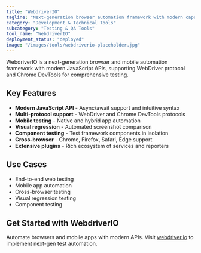 ```yaml
---
title: "WebdriverIO"
tagline: "Next-generation browser automation framework with modern capabilities"
category: "Development & Technical Tools"
subcategory: "Testing & QA Tools"
tool_name: "WebdriverIO"
deployment_status: "deployed"
image: "/images/tools/webdriverio-placeholder.jpg"
---
```

WebdriverIO is a next-generation browser and mobile automation framework with modern JavaScript APIs, supporting WebDriver protocol and Chrome DevTools for comprehensive testing.

## Key Features

- **Modern JavaScript API** - Async/await support and intuitive syntax
- **Multi-protocol support** - WebDriver and Chrome DevTools protocols
- **Mobile testing** - Native and hybrid app automation
- **Visual regression** - Automated screenshot comparison
- **Component testing** - Test framework components in isolation
- **Cross-browser** - Chrome, Firefox, Safari, Edge support
- **Extensive plugins** - Rich ecosystem of services and reporters

## Use Cases

- End-to-end web testing
- Mobile app automation
- Cross-browser testing
- Visual regression testing
- Component testing

## Get Started with WebdriverIO

Automate browsers and mobile apps with modern APIs. Visit [webdriver.io](https://webdriver.io) to implement next-gen test automation.